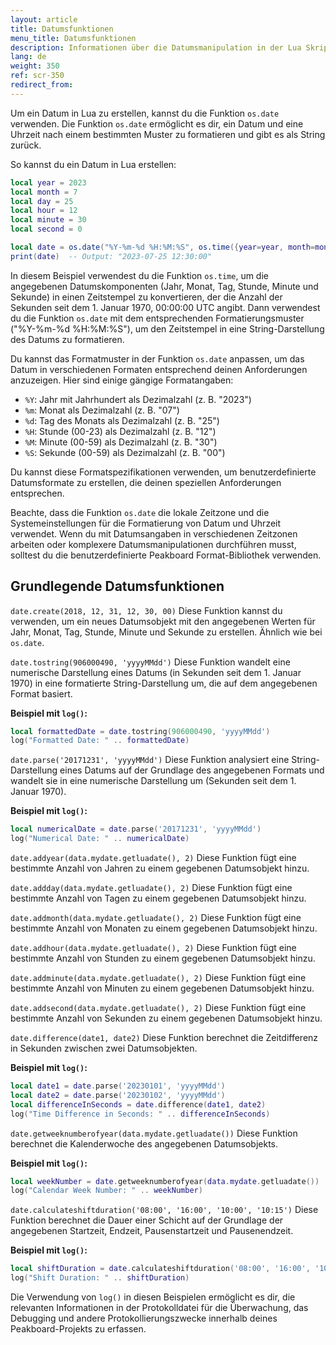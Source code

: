 ```yaml
---
layout: article
title: Datumsfunktionen
menu_title: Datumsfunktionen
description: Informationen über die Datumsmanipulation in der Lua Skripterstellung
lang: de
weight: 350
ref: scr-350
redirect_from:
---
```


Um ein Datum in Lua zu erstellen, kannst du die Funktion `os.date` verwenden.
Die Funktion `os.date` ermöglicht es dir, ein Datum und eine Uhrzeit nach einem bestimmten Muster zu formatieren und gibt es als String zurück.

So kannst du ein Datum in Lua erstellen:

```lua
local year = 2023
local month = 7
local day = 25
local hour = 12
local minute = 30
local second = 0

local date = os.date("%Y-%m-%d %H:%M:%S", os.time({year=year, month=month, day=day, hour=hour, min=minute, sec=second}))
print(date)  -- Output: "2023-07-25 12:30:00"
```

In diesem Beispiel verwendest du die Funktion `os.time`, um die angegebenen Datumskomponenten (Jahr, Monat, Tag, Stunde, Minute und Sekunde) in einen Zeitstempel zu konvertieren, der die Anzahl der Sekunden seit dem 1. Januar 1970, 00:00:00 UTC angibt. Dann verwendest du die Funktion `os.date` mit dem entsprechenden Formatierungsmuster ("%Y-%m-%d %H:%M:%S"), um den Zeitstempel in eine String-Darstellung des Datums zu formatieren.

Du kannst das Formatmuster in der Funktion `os.date` anpassen, um das Datum in verschiedenen Formaten entsprechend deinen Anforderungen anzuzeigen. Hier sind einige gängige Formatangaben:

* `%Y`: Jahr mit Jahrhundert als Dezimalzahl (z. B. "2023")
* `%m`: Monat als Dezimalzahl (z. B. "07")
* `%d`: Tag des Monats als Dezimalzahl (z. B. "25")
* `%H`: Stunde (00-23) als Dezimalzahl (z. B. "12")
* `%M`: Minute (00-59) als Dezimalzahl (z. B. "30")
* `%S`: Sekunde (00-59) als Dezimalzahl (z. B. "00")

Du kannst diese Formatspezifikationen verwenden, um benutzerdefinierte Datumsformate zu erstellen, die deinen speziellen Anforderungen entsprechen.

Beachte, dass die Funktion `os.date` die lokale Zeitzone und die Systemeinstellungen für die Formatierung von Datum und Uhrzeit verwendet. Wenn du mit Datumsangaben in verschiedenen Zeitzonen arbeiten oder komplexere Datumsmanipulationen durchführen musst, solltest du die benutzerdefinierte Peakboard Format-Bibliothek verwenden.

## Grundlegende Datumsfunktionen

`date.create(2018, 12, 31, 12, 30, 00)`
Diese Funktion kannst du verwenden, um ein neues Datumsobjekt mit den angegebenen Werten für Jahr, Monat, Tag, Stunde, Minute und Sekunde zu erstellen. Ähnlich wie bei `os.date`.

`date.tostring(906000490, 'yyyyMMdd')`
Diese Funktion wandelt eine numerische Darstellung eines Datums (in Sekunden seit dem 1. Januar 1970) in eine formatierte String-Darstellung um, die auf dem angegebenen Format basiert.

**Beispiel mit `log()`:**

```lua
local formattedDate = date.tostring(906000490, 'yyyyMMdd')
log("Formatted Date: " .. formattedDate)
```

`date.parse('20171231', 'yyyyMMdd')`
Diese Funktion analysiert eine String-Darstellung eines Datums auf der Grundlage des angegebenen Formats und wandelt sie in eine numerische Darstellung um (Sekunden seit dem 1. Januar 1970).

**Beispiel mit `log()`:**

```lua
local numericalDate = date.parse('20171231', 'yyyyMMdd')
log("Numerical Date: " .. numericalDate)
```

`date.addyear(data.mydate.getluadate(), 2)`
Diese Funktion fügt eine bestimmte Anzahl von Jahren zu einem gegebenen Datumsobjekt hinzu.

`date.addday(data.mydate.getluadate(), 2)`
Diese Funktion fügt eine bestimmte Anzahl von Tagen zu einem gegebenen Datumsobjekt hinzu.

`date.addmonth(data.mydate.getluadate(), 2)`
Diese Funktion fügt eine bestimmte Anzahl von Monaten zu einem gegebenen Datumsobjekt hinzu.

`date.addhour(data.mydate.getluadate(), 2)`
Diese Funktion fügt eine bestimmte Anzahl von Stunden zu einem gegebenen Datumsobjekt hinzu.

`date.addminute(data.mydate.getluadate(), 2)`
Diese Funktion fügt eine bestimmte Anzahl von Minuten zu einem gegebenen Datumsobjekt hinzu.

`date.addsecond(data.mydate.getluadate(), 2)`
Diese Funktion fügt eine bestimmte Anzahl von Sekunden zu einem gegebenen Datumsobjekt hinzu.

`date.difference(date1, date2)`
Diese Funktion berechnet die Zeitdifferenz in Sekunden zwischen zwei Datumsobjekten.

**Beispiel mit `log()`:**

```lua
local date1 = date.parse('20230101', 'yyyyMMdd')
local date2 = date.parse('20230102', 'yyyyMMdd')
local differenceInSeconds = date.difference(date1, date2)
log("Time Difference in Seconds: " .. differenceInSeconds)
```

`date.getweeknumberofyear(data.mydate.getluadate())`
Diese Funktion berechnet die Kalenderwoche des angegebenen Datumsobjekts.

**Beispiel mit `log()`:**

```lua
local weekNumber = date.getweeknumberofyear(data.mydate.getluadate())
log("Calendar Week Number: " .. weekNumber)
```

`date.calculateshiftduration('08:00', '16:00', '10:00', '10:15')`
Diese Funktion berechnet die Dauer einer Schicht auf der Grundlage der angegebenen Startzeit, Endzeit, Pausenstartzeit und Pausenendzeit.

**Beispiel mit `log()`:**

```lua
local shiftDuration = date.calculateshiftduration('08:00', '16:00', '10:00', '10:15')
log("Shift Duration: " .. shiftDuration)
```

Die Verwendung von `log()` in diesen Beispielen ermöglicht es dir, die relevanten Informationen in der Protokolldatei für die Überwachung, das Debugging und andere Protokollierungszwecke innerhalb deines Peakboard-Projekts zu erfassen.
